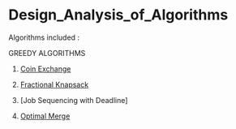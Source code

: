 # Design_Analysis_of_Algorithms

Algorithms included :



GREEDY ALGORITHMS

1. [Coin Exchange](https://github.com/mokshkant7/Design_Analysis_of_Algorithms/blob/master/Greedy%20Algorithms/coin_exchange.py)

2. [Fractional Knapsack](https://github.com/mokshkant7/Design_Analysis_of_Algorithms/blob/master/Greedy%20Algorithms/fractional_knapsack.py)

3. [Job Sequencing with Deadline]

4. [Optimal Merge](https://github.com/mokshkant7/Design_Analysis_of_Algorithms/blob/master/Greedy%20Algorithms/optimal_merge.py)